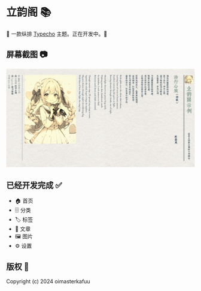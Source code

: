 # 立韵阁 📚

🌸 一款纵排 [Typecho](https://typecho.org/) 主题。正在开发中。🌸

## 屏幕截图 📷

![立韵阁的截图预览](screenshot.png)

## 已经开发完成 ✅

- 🏠 首页
- 🗄️ 分类
- 🏷️ 标签
- 📃 文章
- 🖼️ 图片
- ⚙️ 设置

## 版权 🔑

Copyright (c) 2024 oimasterkafuu
